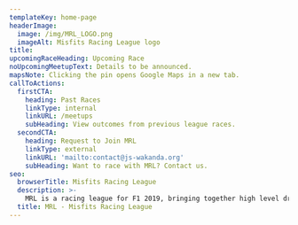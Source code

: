 ```yaml
---
templateKey: home-page
headerImage:
  image: /img/MRL_LOGO.png
  imageAlt: Misfits Racing League logo
title:
upcomingRaceHeading: Upcoming Race
noUpcomingMeetupText: Details to be announced.
mapsNote: Clicking the pin opens Google Maps in a new tab.
callToActions:
  firstCTA:
    heading: Past Races
    linkType: internal
    linkURL: /meetups
    subHeading: View outcomes from previous league races.
  secondCTA:
    heading: Request to Join MRL
    linkType: external
    linkURL: 'mailto:contact@js-wakanda.org'
    subHeading: Want to race with MRL? Contact us.
seo:
  browserTitle: Misfits Racing League
  description: >-
    MRL is a racing league for F1 2019, bringing together high level drivers and quality races to the community.
  title: MRL - Misfits Racing League
---
```

